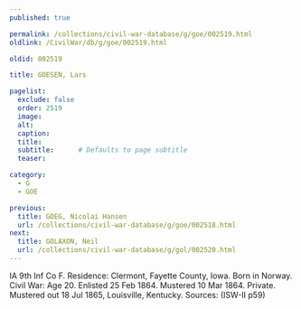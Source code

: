 ```yaml
---
published: true

permalink: /collections/civil-war-database/g/goe/002519.html
oldlink: /CivilWar/db/g/goe/002519.html

oldid: 002519

title: GOESEN, Lars

pagelist:
  exclude: false
  order: 2519
  image: 
  alt:
  caption:
  title:
  subtitle:      # Defaults to page subtitle
  teaser:

category: 
  - G 
  - GOE

previous:
  title: GOEG, Nicolai Hansen
  url: /collections/civil-war-database/g/goe/002518.html  
next:
  title: GOLAXON, Neil
  url: /collections/civil-war-database/g/gol/002520.html   
---
```

IA 9th Inf Co F. Residence: Clermont, Fayette County, Iowa. Born in Norway. Civil War: Age 20. Enlisted 25 Feb 1864. Mustered 10 Mar 1864. Private. Mustered out 18 Jul 1865, Louisville, Kentucky. Sources: (ISW-II p59)